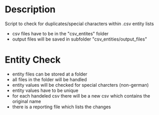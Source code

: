 # Description
Script to check for duplicates/special characters within .csv entity lists
+ csv files have to be in the "csv_entites" folder
+ output files will be saved in subfolder "csv_entities/output_files"


# Entity Check
+ entity files can be stored at a folder
+ all files in the folder will be handled
+ entity values will be checked for special charcters (non-german)
+ entity values have to be unique
+ for each handeled csv there will be a new csv which contains the original name
+ there is a reporting file which lists the changes
